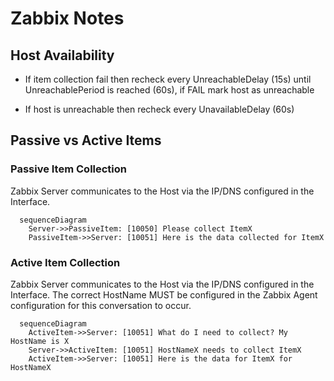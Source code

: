# Zabbix Notes

## Host Availability

- If item collection fail then recheck every UnreachableDelay (15s) until UnreachablePeriod is reached (60s), if FAIL mark host as unreachable

- If host is unreachable then recheck every UnavailableDelay (60s)

## Passive vs Active Items

### Passive Item Collection

Zabbix Server communicates to the Host via the IP/DNS configured in the Interface.

```mermaid
  sequenceDiagram
    Server->>PassiveItem: [10050] Please collect ItemX
    PassiveItem->>Server: [10051] Here is the data collected for ItemX
```

### Active Item Collection

Zabbix Server communicates to the Host via the IP/DNS configured in the Interface. The correct HostName MUST be configured in the Zabbix Agent configuration for this conversation to occur.

```mermaid
  sequenceDiagram
    ActiveItem->>Server: [10051] What do I need to collect? My HostName is X
    Server->>ActiveItem: [10051] HostNameX needs to collect ItemX
    ActiveItem->>Server: [10051] Here is the data for ItemX for HostNameX  
```
